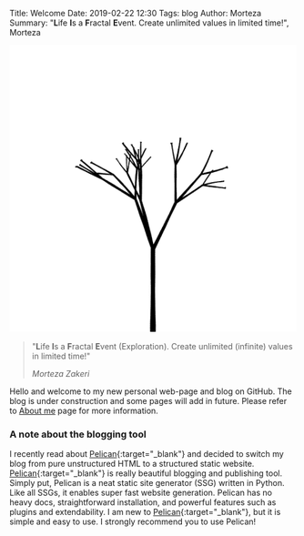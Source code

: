 Title: Welcome
Date: 2019-02-22 12:30
Tags: blog
Author: Morteza
Summary: "**L**ife **I**s a **F**ractal **E**vent. Create unlimited values in limited time!", Morteza




![fractal-life](../static/img/fractal-life.gif)


> "**L**ife **I**s a **F**ractal **E**vent (Exploration). Create unlimited (infinite) values in limited time!"
>
> _Morteza Zakeri_


Hello and welcome to my new personal web-page and blog on GitHub. The blog is under construction and some pages will add in future. Please refer to [About me](../pages/about.md) page for more information. 




### A note about the blogging tool
I recently read about [Pelican](http://docs.getpelican.com){:target="_blank"} and decided to switch my blog from pure unstructured HTML to a structured static website. [Pelican](http://docs.getpelican.com){:target="_blank"} is really beautiful blogging and publishing tool. Simply put, Pelican is a neat static site generator (SSG) written in Python. Like all SSGs, it enables super fast website generation. Pelican has no heavy docs, straightforward installation, and powerful features such as plugins and extendability.
I am new to [Pelican](http://docs.getpelican.com){:target="_blank"}, but it is simple and easy to use. I strongly recommend you to use Pelican! 
 